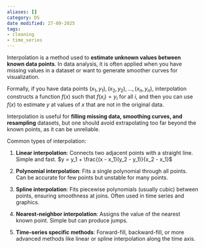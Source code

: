 ```yaml
---
aliases: []
category: DS
date modified: 27-09-2025
tags:
- cleaning
- time_series
---
```

Interpolation is a method used to **estimate unknown values between known data points**. In data analysis, it is often applied when you have missing values in a dataset or want to generate smoother curves for visualization.

Formally, if you have data points $(x_1, y_1), (x_2, y_2), ..., (x_n, y_n)$, interpolation constructs a function $f(x)$ such that $f(x_i) = y_i$ for all $i$, and then you can use $f(x)$ to estimate $y$ at values of $x$ that are not in the original data.

Interpolation is useful for **filling missing data, smoothing curves, and resampling** datasets, but one should avoid extrapolating too far beyond the known points, as it can be unreliable.


Common types of interpolation:

1. **Linear interpolation**: Connects two adjacent points with a straight line. Simple and fast.
   $y = y_1 + \frac{(x - x_1)(y_2 - y_1)}{x_2 - x_1}$

2. **Polynomial interpolation**: Fits a single polynomial through all points. Can be accurate for few points but unstable for many points.

3. **Spline interpolation**: Fits piecewise polynomials (usually cubic) between points, ensuring smoothness at joins. Often used in time series and graphics.

4. **Nearest-neighbor interpolation**: Assigns the value of the nearest known point. Simple but can produce jumps.

5. **Time-series specific methods**: Forward-fill, backward-fill, or more advanced methods like linear or spline interpolation along the time axis.
